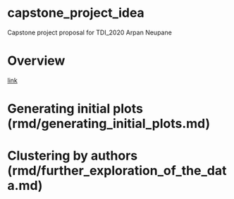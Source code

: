 # capstone_project_idea
Capstone project proposal for TDI_2020
Arpan Neupane

# Overview

<a href="https://github.com/arpnneupane/capstone_project_idea/blob/master/rmd/capstone_idea_overview.md" target="_blank">link</a>

# Generating initial plots (rmd/generating_initial_plots.md)

# Clustering by authors (rmd/further_exploration_of_the_data.md)